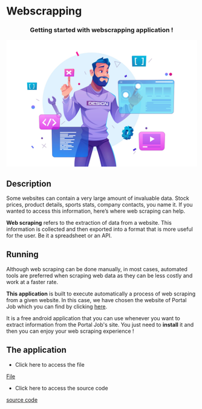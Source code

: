 # Webscrapping

<div align="center">
  <h3 align="center">Getting started with webscrapping application !</h3>
</div>

![Web scrapping](./webs.jfif)

## Description

Some websites can contain a very large amount of invaluable data. Stock prices, product details, sports stats, company contacts, you name it.
If you wanted to access this information, here’s where web scraping can help.

<b>Web scraping</b> refers to the extraction of data from a website. This information is collected and then exported into a format that is more useful for the user. Be it a spreadsheet or an API.

## Running

Although web scraping can be done manually, in most cases, automated tools are preferred when scraping web data as they can be less costly and work at a faster rate.

<b>This application</b> is built to execute automatically a process of web scraping from a given website. In this case, we have chosen the website of Portal Job which you can find by clicking <a href="https://www.portaljob-madagascar.com/">here</a>.

It is a free android application that you can use whenever you want to extract information from the Portal Job's site. You just need to <b>install</b> it and then you can enjoy your web scraping experience !

## The application 

* Click here to access the file

<a href="#">File</a>

* Click here to access the source code

<a href="https://github.com/Tiantsoa79/Webscraping/tree/main/Source%20code">source code</a>
